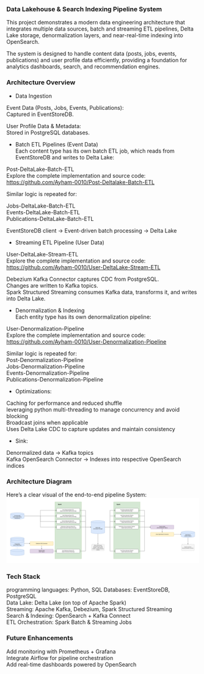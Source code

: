 ### Data Lakehouse & Search Indexing Pipeline System ###

This project demonstrates a modern data engineering architecture that integrates multiple data sources, batch and streaming ETL pipelines, Delta Lake storage, denormalization layers, and near-real-time indexing into OpenSearch.<br>

The system is designed to handle content data (posts, jobs, events, publications) and user profile data efficiently, providing a foundation for analytics dashboards, search, and recommendation engines.

### Architecture Overview ###

* Data Ingestion

Event Data (Posts, Jobs, Events, Publications):<br>
Captured in EventStoreDB.

User Profile Data & Metadata:<br>
Stored in PostgreSQL databases.



* Batch ETL Pipelines (Event Data)<br>
Each content type has its own batch ETL job, which reads from EventStoreDB and writes to Delta Lake:

Post-DeltaLake-Batch-ETL<br>
Explore the complete implementation and source code:<br>
https://github.com/Ayham-0010/Post-Deltalake-Batch-ETL<br>

Similar logic is repeated for:

Jobs-DeltaLake-Batch-ETL<br>
Events-DeltaLake-Batch-ETL<br>
Publications-DeltaLake-Batch-ETL

EventStoreDB client → Event-driven batch processing → Delta Lake

* Streaming ETL Pipeline (User Data)

User-DeltaLake-Stream-ETL<br>
Explore the complete implementation and source code:<br>
https://github.com/Ayham-0010/User-DeltaLake-Stream-ETL

Debezium Kafka Connector captures CDC from PostgreSQL.<br>
Changes are written to Kafka topics.<br>
Spark Structured Streaming consumes Kafka data, transforms it, and writes into Delta Lake.

* Denormalization & Indexing<br>
Each entity type has its own denormalization pipeline:

User-Denormalization-Pipeline<br>
Explore the complete implementation and source code:<br>
https://github.com/Ayham-0010/User-Denormalization-Pipeline

Similar logic is repeated for:<br>
Post-Denormalization-Pipeline<br>
Jobs-Denormalization-Pipeline<br>
Events-Denormalization-Pipeline<br>
Publications-Denormalization-Pipeline

* Optimizations:

Caching for performance and reduced shuffle<br>
leveraging python multi-threading to manage concurrency and avoid blocking<br>
Broadcast joins when applicable<br>
Uses Delta Lake CDC to capture updates and maintain consistency


* Sink:

Denormalized data → Kafka topics<br>
Kafka OpenSearch Connector → Indexes into respective OpenSearch indices


### Architecture Diagram ###

Here’s a clear visual of the end-to-end pipeline System:<br>
![Data Lakehouse & Search Indexing Pipeline Diagram](Data_Lakehouse_and_Search_Indexing_Pipeline_Diagram.png)



### Tech Stack ###
programming languages: Python, SQL 
Databases: EventStoreDB, PostgreSQL<br>
Data Lake: Delta Lake (on top of Apache Spark)<br>
Streaming: Apache Kafka, Debezium, Spark Structured Streaming<br>
Search & Indexing: OpenSearch + Kafka Connect<br>
ETL Orchestration: Spark Batch & Streaming Jobs



### Future Enhancements ###

Add monitoring with Prometheus + Grafana<br>
Integrate Airflow for pipeline orchestration<br>
Add real-time dashboards powered by OpenSearch
